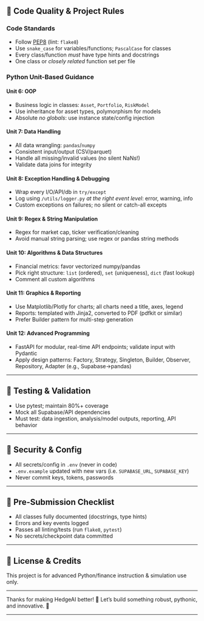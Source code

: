 

## 🧱 Code Quality & Project Rules

### Code Standards  
- Follow [PEP8](https://peps.python.org/pep-0008/) (lint: `flake8`)
- Use `snake_case` for variables/functions; `PascalCase` for classes  
- Every class/function *must* have type hints and docstrings  
- One class or _closely related_ function set per file

### Python Unit-Based Guidance

#### Unit 6: OOP
- Business logic in classes: `Asset`, `Portfolio`, `RiskModel`
- Use inheritance for asset types, polymorphism for models
- Absolute *no globals*: use instance state/config injection

#### Unit 7: Data Handling
- All data wrangling: `pandas`/`numpy`
- Consistent input/output (CSV/parquet)
- Handle all missing/invalid values (no silent NaNs!)
- Validate data joins for integrity

#### Unit 8: Exception Handling & Debugging
- Wrap every I/O/API/db in `try/except`
- Log using `/utils/logger.py` _at the right event level_: error, warning, info
- Custom exceptions on failures; no silent or catch-all excepts

#### Unit 9: Regex & String Manipulation
- Regex for market cap, ticker verification/cleaning
- Avoid manual string parsing; use regex or pandas string methods

#### Unit 10: Algorithms & Data Structures
- Financial metrics: favor vectorized numpy/pandas
- Pick right structure: `list` (ordered), `set` (uniqueness), `dict` (fast lookup)
- Comment all custom algorithms

#### Unit 11: Graphics & Reporting
- Use Matplotlib/Plotly for charts; all charts need a title, axes, legend
- Reports: templated with Jinja2, converted to PDF (pdfkit or similar)
- Prefer Builder pattern for multi-step generation

#### Unit 12: Advanced Programming
- FastAPI for modular, real-time API endpoints; validate input with Pydantic
- Apply design patterns: Factory, Strategy, Singleton, Builder, Observer, Repository, Adapter (e.g., Supabase→pandas)

---

## 🧪 Testing & Validation

- Use pytest; maintain 80%+ coverage
- Mock all Supabase/API dependencies
- Must test: data ingestion, analysis/model outputs, reporting, API behavior

---


## 🔐 Security & Config

- All secrets/config in `.env` (never in code)
- `.env.example` updated with new vars (i.e. `SUPABASE_URL`, `SUPABASE_KEY`)
- Never commit keys, tokens, passwords

---

## 🧹 Pre-Submission Checklist

- All classes fully documented (docstrings, type hints)
- Errors and key events logged
- Passes all linting/tests (run `flake8`, `pytest`)
- No secrets/checkpoint data committed

---

## 📃 License & Credits

This project is for advanced Python/finance instruction & simulation use only.

---

Thanks for making HedgeAI better! 🙌 Let’s build something robust, pythonic, and innovative. 🐍

---
